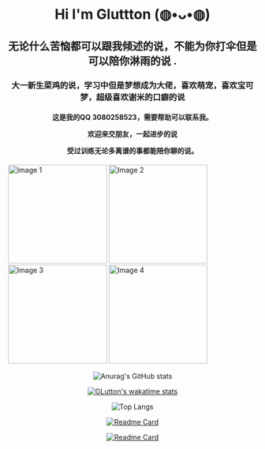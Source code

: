 
<h1 align="center">Hi  I'm Gluttton (◍•ᴗ•◍)</h1>
<h2 align="center">无论什么苦恼都可以跟我倾述的说，不能为你打伞但是可以陪你淋雨的说 .</h2><!--No matter what troubles you have, you can talk to me. I can’t hold an umbrella for you, but I can accompany you in the rain -->
<h3 align="center">大一新生菜鸡的说，学习中但是梦想成为大佬，喜欢萌宠，喜欢宝可梦，超级喜欢谢米的口癖的说</h3><!-- Those who are new to university, those who are learning network security technology but become masters, those who like cute pets, those who like Pokémon, and those who really like Xie Mi’s speaking habits -->
<h4 align="center">
这是我的QQ 3080258523，需要帮助可以联系我。 <!-- This is what I said on QQ3080258523, if you need help, you can contact me.  -->
  
欢迎来交朋友，一起进步的说<!-- Welcome to make friends and make progress together.-->

受过训练无论多离谱的事都能陪你聊的说。<!-- I have been trained to talk with you no matter how outrageous things are. -->

</h4>


<div>
  <img src="https://github.com/KayCHENvip/KayCHENvip/assets/128878325/67baa91a-0302-4246-85ae-a3955790e2cf" alt="Image 1" style="width: 200px; height: 200px;">
  <img src="https://github.com/KayCHENvip/KayCHENvip/assets/128878325/c9a38769-4555-49c2-a89a-08add65d4401" alt="Image 2" style="width: 200px; height: 200px;">
  <img src="https://github.com/KayCHENvip/KayCHENvip/assets/128878325/35be0c28-f447-47a4-9a2f-1ecd4239e191" alt="Image 3" style="width: 200px; height: 200px;">
  <img src="https://github.com/KayCHENvip/KayCHENvip/assets/128878325/b423b11f-a985-456f-a2ec-62680de5c407" alt="Image 4" style="width: 200px; height: 200px;">
</div>   
<p align="center">
    <img src="https://github-readme-stats.vercel.app/api?username=KayCHENvip&show_icons=true&theme=synthwave" alt="Anurag's GitHub stats">
</p>

<!-- 
<p align="center">
    <a href="https://wakatime.com/@KayCHENvip">
        <img src="https://github-readme-stats.vercel.app/api/wakatime?username=KayCHENvip&layout=compact" alt="GLutton's wakatime stats">
    </a>
</p>
-->
<p align="center">
    <a href="https://wakatime.com/@KayCHENvip">
        <img src="https://github-readme-stats.vercel.app/api/wakatime?username=KayCHENvip" alt="GLutton's wakatime stats">
    </a>
</p>
<p align="center">
    <img src="https://github-readme-stats.vercel.app/api/top-langs/?username=KayCHENvip&layout=compact" alt="Top Langs">
</p>
<p align="center">
    <a href="https://github.com/KayCHENvip/penetration-suite-toolkit">
        <img src="https://github-readme-stats.vercel.app/api/pin/?username=KayCHENvip&repo=penetration-suite-toolkit" alt="Readme Card">
    </a>
</p>
<p align="center">
    <a href="https://github.com/KayCHENvip/Duplicate-File-Cleaner">
        <img src="https://github-readme-stats.vercel.app/api/pin/?username=KayCHENvip&Duplicate-File-Cleaner" alt="Readme Card">
    </a>
</p>

